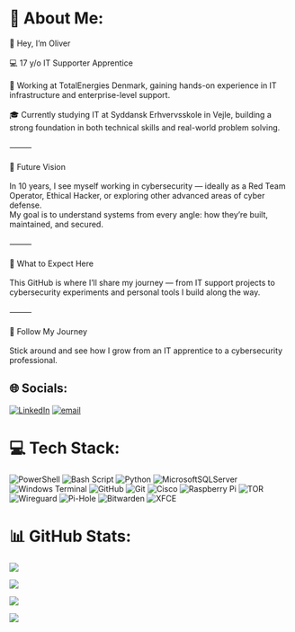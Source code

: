# 💫 About Me:  
👋 Hey, I’m Oliver<br><br>💻 17 y/o IT Supporter Apprentice<br><br>🏢 Working at TotalEnergies Denmark, gaining hands-on experience in IT infrastructure and enterprise-level support.<br><br>🎓 Currently studying IT at Syddansk Erhvervsskole in Vejle, building a strong foundation in both technical skills and real-world problem solving.<br><br>⸻<br><br>🔐 Future Vision<br><br>In 10 years, I see myself working in cybersecurity — ideally as a Red Team Operator, Ethical Hacker, or exploring other advanced areas of cyber defense.<br>My goal is to understand systems from every angle: how they’re built, maintained, and secured.<br><br>⸻<br><br>🧠 What to Expect Here<br><br>This GitHub is where I’ll share my journey — from IT support projects to cybersecurity experiments and personal tools I build along the way.<br><br>⸻<br><br>🚀 Follow My Journey<br><br>Stick around and see how I grow from an IT apprentice to a cybersecurity professional.  
  
  
## 🌐 Socials:  
[![LinkedIn](https://img.shields.io/badge/LinkedIn-%230077B5.svg?logo=linkedin&logoColor=white)](https://linkedin.com/in/oliver-larsen-b863b1275) [![email](https://img.shields.io/badge/Email-D14836?logo=gmail&logoColor=white)](mailto:Oliveryl@outlook.dk)   
  
# 💻 Tech Stack:  
![PowerShell](https://img.shields.io/badge/PowerShell-%235391FE.svg?style=for-the-badge&logo=powershell&logoColor=white) ![Bash Script](https://img.shields.io/badge/bash_script-%23121011.svg?style=for-the-badge&logo=gnu-bash&logoColor=white) ![Python](https://img.shields.io/badge/python-3670A0?style=for-the-badge&logo=python&logoColor=ffdd54) ![MicrosoftSQLServer](https://img.shields.io/badge/Microsoft%20SQL%20Server-CC2927?style=for-the-badge&logo=microsoft%20sql%20server&logoColor=white) ![Windows Terminal](https://img.shields.io/badge/Windows%20Terminal-%234D4D4D.svg?style=for-the-badge&logo=windows-terminal&logoColor=white) ![GitHub](https://img.shields.io/badge/github-%23121011.svg?style=for-the-badge&logo=github&logoColor=white) ![Git](https://img.shields.io/badge/git-%23F05033.svg?style=for-the-badge&logo=git&logoColor=white) ![Cisco](https://img.shields.io/badge/cisco-%23049fd9.svg?style=for-the-badge&logo=cisco&logoColor=black) ![Raspberry Pi](https://img.shields.io/badge/-Raspberry_Pi-C51A4A?style=for-the-badge&logo=Raspberry-Pi) ![TOR](https://img.shields.io/badge/tor-%237E4798.svg?style=for-the-badge&logo=tor-project&logoColor=white) ![Wireguard](https://img.shields.io/badge/wireguard-%2388171A.svg?style=for-the-badge&logo=wireguard&logoColor=white) ![Pi-Hole](https://img.shields.io/badge/pihole-%2396060C.svg?style=for-the-badge&logo=pi-hole&logoColor=white) ![Bitwarden](https://img.shields.io/badge/bitwarden-%23175DDC.svg?style=for-the-badge&logo=bitwarden&logoColor=white) ![XFCE](https://img.shields.io/badge/XFCE-%232284F2.svg?style=for-the-badge&logo=xfce&logoColor=white)  
# 📊 GitHub Stats:  
![](https://github-readme-stats.vercel.app/api?username=Olliyoung&theme=blueberry&hide_border=true&include_all_commits=true&count_private=true)

![](https://nirzak-streak-stats.vercel.app/?user=Olliyoung&theme=blueberry&hide_border=true)

![](https://github-readme-stats.vercel.app/api/top-langs/?username=Olliyoung&theme=blueberry&hide_border=true&layout=compact)

![](https://visitcount.itsvg.in/api?id=Olliyoung&icon=0&color=0)

